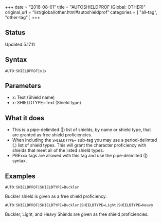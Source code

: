 +++
date = "2016-08-01"
title = "AUTOSHIELDPROF (Global: OTHER)"
original_url = "list/global/other.html#autoshieldprof"
categories = [ "all-tag", "other-tag" ]
+++

## Status

Updated 5.17.11

## Syntax

`AUTO:SHIELDPROF|x|x`

## Parameters

-   x: Text (Shield name)
-   x: SHIELDTYPE=Text (Shield type)



What it does
------------

-   This is a pipe-delimited (|) list of shields, by name or shield
    type, that are granted as free shield proficiencies.
-   When including the `SHIELDTYPE=` sub-tag you may use a
    period-delimted (.) list of shield types. This will grant the
    character proficiency with shields that meet all of the listed
    shield types.
-   PRExxx tags are allowed with this tag and use the pipe-delimited (|)
    syntax.

Examples
--------

`AUTO:SHIELDPROF|SHIELDTYPE=Buckler`

Buckler shield is given as a free shield proficiency.

`AUTO:SHIELDPROF|SHIELDTYPE=Buckler|SHIELDTYPE=Light|SHIELDTYPE=Heavy`

Buckler, Light, and Heavy Shields are given as free shield
proficiencies.

